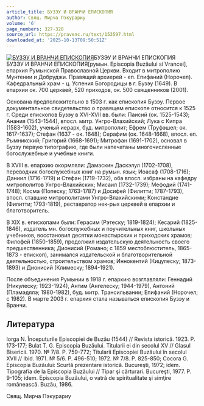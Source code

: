 ```yaml
---
article_title: БУЗЭУ И ВРАНЧИ ЕПИСКОПИЯ
author: Свящ. Мирча Пэкурариу
volume: '6'
page_numbers: 327-328
source_url: https://pravenc.ru/text/153597.html
downloaded_at: '2025-10-13T09:50:51Z'
---
```


[![БУЗЭУ И ВРАНЧИ ЕПИСКОПИЯ](https://pravenc.ru/data/772/460/1234/i200.jpg "Кликните для увеличения картинки")](https://pravenc.ru/data/772/460/1234/i400.jpg)БУЗЭУ И ВРАНЧИ ЕПИСКОПИЯ  
БУЗЭУ И ВРАНЧИ ЕПИСКОПИЯ[румын. Episcopia Buzăului si Vrancei], епархия Румынской Православной Церкви. Входит в митрополию Мунтении и Добруджи. Правящий архиерей - еп. Епифаний (Норочел). Кафедральный храм - ц. Успения Богородицы в г. Бузэу (1649). В епархии ок. 700 церквей, 520 приходов, ок. 500 священников (2001).

Основана предположительно в 1503 г. как епископия Бузэу. Первое документальное свидетельство о правящем епископе относится к 1525 г. Среди епископов Бузэу в XVI-XVII вв. были: Паисий (ок. 1525-1543); Анания (1543-1544), впосл. митр. Унгро-Влахийский; Лука с Кипра (1583-1602), ученый иерарх, буд. митрополит; Ефрем (Труфэшел; ок. 1617-1637); Стефан (1637 - ок. 1648); Серафим (ок. 1648-1668), впосл. еп. Рымникский; Григорий (1668-1691); Митрофан (1691-1702), основал в Бузэу первую типографию, где были напечатаны многочисленные богослужебные и учебные книги.

В XVIII в. епархию окормляли: Дамаскин Даскэлул (1702-1708), переводчик богослужебных книг на румын. язык; Иоасаф (1708-1716); Даниил (1716-1719) и Стефан (1719-1732), оба впосл. избраны на кафедру митрополитов Унгро-Влахийских; Мисаил (1732-1739); Мефодий (1741-1748); Косма (Попеску; 1763-1787) и Досифей (Филитти; 1787-1793), впосл. ставшие митрополитами Унгро-Влахийскими; Констандие (Филитти; 1793-1819), реставратор нек-рых церквей в епархии и благотворитель.

В XIX в. епископами были: Герасим (Рэтеску; 1819-1824); Кесарий (1825-1846), издатель мн. богослужебных и поучительных книг, школьных учебников, восстановил десятки монастырских и приходских храмов; Филофей (1850-1859), продолжил издательскую деятельность своего предшественника; Дионисий (Романо; с 1859 местоблюститель, 1865-1873 - епископ), занимался издательской и благотворительной деятельностью, строительством храмов; Иннокентий (Кицулеску; 1873-1893) и Дионисий (Климеску; 1894-1921).

После объединения Румынии в 1918 г. епархию возглавляли: Геннадий (Никулеску; 1923-1924), Антим (Ангелеску; 1944-1979), Антоний (Плэмэдялэ; 1980-1982), буд. митр. Трансильвании; Епифаний (Норочел; с 1982). В марте 2003 г. епархия стала называться епископия Бузэу и Вранчи.

## Литература

Iorga N. Începuturile Episcopiei de Buzău (1544) // Revista istorică. 1923. P. 173-177; Bulat T. G. Episcopia Buzăului. Titularii ei din secolul XV // Glasul Bisericii. 1970. № 7/8. P. 759-772; Titularii Episcopiei Buzăului în secolul XVII // Ibid. 1971. № 5/6. P. 496-510; 1972. № 7/8. P. 825-850; Cocora G. Episcopia Buzăului: Scurtă prezentare istorică. Bucureşti, 1972; idem. Tipografia de la Episcopia Buzăului // Tipar şi cărturari. Bucureşti, 1977. P. 9-105; idem. Episcopia Buzăului, o vatră de spiritualitate şi simţire românească. Buzău, 1986.

Свящ. Мирча Пэкурариу
